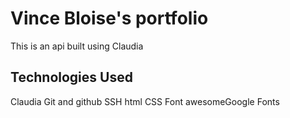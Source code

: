# Vince Bloise's portfolio
This is an api built using Claudia

## Technologies Used

Claudia
Git and github
SSH
html
CSS
Font awesomeGoogle Fonts